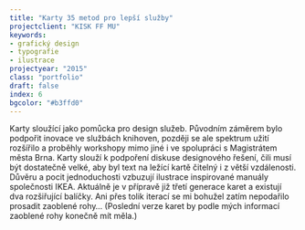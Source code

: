 ```yaml
---
title: "Karty 35 metod pro lepší služby"
projectclient: "KISK FF MU"
keywords: 
- grafický design
- typografie
- ilustrace
projectyear: "2015"
class: "portfolio"
draft: false
index: 6
bgcolor: "#b3ffd0"
---
```



Karty sloužící jako pomůcka pro design služeb. Původním záměrem bylo podpořit inovace ve službách knihoven, později se ale spektrum užití rozšířilo a&nbsp;proběhly workshopy mimo jiné i&nbsp;ve spolupráci s&nbsp;Magistrátem města Brna. Karty slouží k&nbsp;podpoření diskuse designového řešení, čili musí být dostatečně velké, aby byl text na ležící kartě čitelný i&nbsp;z&nbsp;větší vzdálenosti. Důvěru a&nbsp;pocit jednoduchosti vzbuzují ilustrace inspirované manuály společnosti IKEA. Aktuálně je v&nbsp;přípravě již třetí generace karet a&nbsp;existují dva rozšiřující balíčky. Ani přes tolik iterací se mi bohužel zatím nepodařilo prosadit zaoblené rohy… (Poslední verze karet by podle mých informací zaoblené rohy konečně mít měla.)